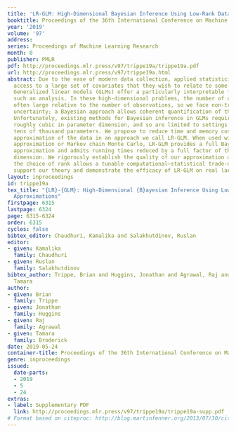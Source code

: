 ```yaml
---
title: 'LR-GLM: High-Dimensional Bayesian Inference Using Low-Rank Data Approximations'
booktitle: Proceedings of the 36th International Conference on Machine Learning
year: '2019'
volume: '97'
address: 
series: Proceedings of Machine Learning Research
month: 0
publisher: PMLR
pdf: http://proceedings.mlr.press/v97/trippe19a/trippe19a.pdf
url: http://proceedings.mlr.press/v97/trippe19a.html
abstract: Due to the ease of modern data collection, applied statisticians often have
  access to a large set of covariates that they wish to relate to some observed outcome.
  Generalized linear models (GLMs) offer a particularly interpretable framework for
  such an analysis. In these high-dimensional problems, the number of covariates is
  often large relative to the number of observations, so we face non-trivial inferential
  uncertainty; a Bayesian approach allows coherent quantification of this uncertainty.
  Unfortunately, existing methods for Bayesian inference in GLMs require running times
  roughly cubic in parameter dimension, and so are limited to settings with at most
  tens of thousand parameters. We propose to reduce time and memory costs with a low-rank
  approximation of the data in an approach we call LR-GLM. When used with the Laplace
  approximation or Markov chain Monte Carlo, LR-GLM provides a full Bayesian posterior
  approximation and admits running times reduced by a full factor of the parameter
  dimension. We rigorously establish the quality of our approximation and show how
  the choice of rank allows a tunable computational–statistical trade-off. Experiments
  support our theory and demonstrate the efficacy of LR-GLM on real large-scale datasets.
layout: inproceedings
id: trippe19a
tex_title: "{LR}-{GLM}: High-Dimensional {B}ayesian Inference Using Low-Rank Data
  Approximations"
firstpage: 6315
lastpage: 6324
page: 6315-6324
order: 6315
cycles: false
bibtex_editor: Chaudhuri, Kamalika and Salakhutdinov, Ruslan
editor:
- given: Kamalika
  family: Chaudhuri
- given: Ruslan
  family: Salakhutdinov
bibtex_author: Trippe, Brian and Huggins, Jonathan and Agrawal, Raj and Broderick,
  Tamara
author:
- given: Brian
  family: Trippe
- given: Jonathan
  family: Huggins
- given: Raj
  family: Agrawal
- given: Tamara
  family: Broderick
date: 2019-05-24
container-title: Proceedings of the 36th International Conference on Machine Learning
genre: inproceedings
issued:
  date-parts:
  - 2019
  - 5
  - 24
extras:
- label: Supplementary PDF
  link: http://proceedings.mlr.press/v97/trippe19a/trippe19a-supp.pdf
# Format based on citeproc: http://blog.martinfenner.org/2013/07/30/citeproc-yaml-for-bibliographies/
---
```

